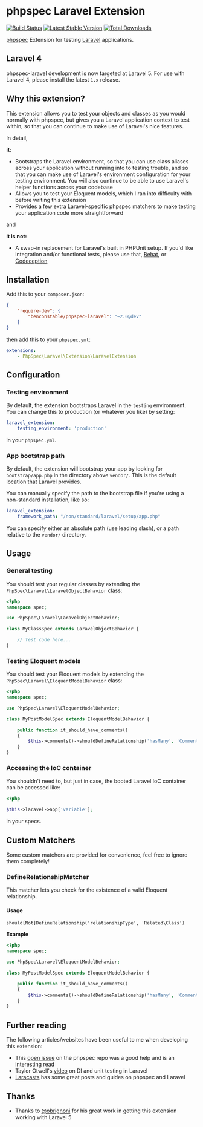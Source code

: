 # phpspec Laravel Extension

[![Build Status](https://travis-ci.org/BenConstable/phpspec-laravel.png?branch=master)](https://travis-ci.org/BenConstable/phpspec-laravel)
[![Latest Stable Version](https://poser.pugx.org/benconstable/phpspec-laravel/v/stable.png)](https://packagist.org/packages/benconstable/phpspec-laravel)
[![Total Downloads](https://poser.pugx.org/benconstable/phpspec-laravel/downloads.png)](https://packagist.org/packages/benconstable/phpspec-laravel)

[phpspec](http://www.phpspec.net/) Extension for testing [Laravel](http://laravel.com/)
applications.

## Laravel 4

phpspec-laravel development is now targeted at Laravel 5. For use with Laravel
4, please install the latest `1.x` release.

## Why this extension?

This extension allows you to test your objects and classes as you would normally
with phpspec, but gives you a Laravel application context to test within, so
that you can continue to make use of Laravel's nice features.

In detail,

**it:**

* Bootstraps the Laravel environment, so that you can use class aliases across
your application without running into to testing trouble, and so that you can
make use of Laravel's environment configuration for your testing environment.
You will also continue to be able to use Laravel's helper functions across your
codebase
* Allows you to test your Eloquent models, which I ran into difficulty with
before writing this extension
* Provides a few extra Laravel-specific phpspec matchers to make testing your
application code more straightforward

and

**it is not:**

* A swap-in replacement for Laravel's built in PHPUnit setup. If you'd like
integration and/or functional tests, please use that, [Behat](http://behat.org/),
or [Codeception](http://codeception.com/)

## Installation

Add this to your `composer.json`:

```json
{
    "require-dev": {
        "benconstable/phpspec-laravel": "~2.0@dev"
    }
}
```

then add this to your `phpspec.yml`:

```yaml
extensions:
    - PhpSpec\Laravel\Extension\LaravelExtension
```

## Configuration

### Testing environment

By default, the extension bootstraps Laravel in the `testing` environment. You
can change this to production (or whatever you like) by setting:

```yaml
laravel_extension:
    testing_environment: 'production'
```

in your `phpspec.yml`.

### App bootstrap path

By default, the extension will bootstrap your app by looking for `bootstrap/app.php`
in the directory above `vendor/`. This is the default location that Laravel
provides.

You can manually specify the path to the bootstrap file if you're using a non-standard
installation, like so:

```yaml
laravel_extension:
    framework_path: "/non/standard/laravel/setup/app.php"
```

You can specify either an absolute path (use leading slash), or a path relative
to the `vendor/` directory.

## Usage

### General testing

You should test your regular classes by extending the `PhpSpec\Laravel\LaravelObjectBehavior`
class:

```php
<?php
namespace spec;

use PhpSpec\Laravel\LaravelObjectBehavior;

class MyClassSpec extends LaravelObjectBehavior {

    // Test code here...
}
```

### Testing Eloquent models

You should test your Eloquent models by extending the `PhpSpec\Laravel\EloquentModelBehavior`
class:

```php
<?php
namespace spec;

use PhpSpec\Laravel\EloquentModelBehavior;

class MyPostModelSpec extends EloquentModelBehavior {

    public function it_should_have_comments()
    {
        $this->comments()->shouldDefineRelationship('hasMany', 'Comment');
    }
}
```

### Accessing the IoC container

You shouldn't need to, but just in case, the booted Laravel IoC container can
be accessed like:

```php
<?php

$this->laravel->app['variable'];
```

in your specs.

## Custom Matchers

Some custom matchers are provided for convenience, feel free to ignore them
completely!

### DefineRelationshipMatcher

This matcher lets you check for the existence of a valid Eloquent relationship.

#### Usage

`should[Not]DefineRelationship('relationshipType', 'Related\Class')`

**Example**

```php
<?php
namespace spec;

use PhpSpec\Laravel\EloquentModelBehavior;

class MyPostModelSpec extends EloquentModelBehavior {

    public function it_should_have_comments()
    {
        $this->comments()->shouldDefineRelationship('hasMany', 'Comment');
    }
}
```

## Further reading

The following articles/websites have been useful to me when developing this
extension:

* This [open issue](https://github.com/phpspec/phpspec/issues/299) on the phpspec
repo was a good help and is an interesting read
* Taylor Otwell's [video](http://taylorotwell.com/full-ioc-unit-testing-with-laravel/)
on DI and unit testing in Laravel
* [Laracasts](https://laracasts.com/) has some great posts and guides on phpspec and Laravel

## Thanks

* Thanks to [@obrignoni](https://github.com/obrignoni) for his great work in
getting this extension working with Laravel 5
